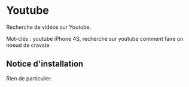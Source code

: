 Youtube
=======

Recherche de vidéos sur Youtube.

Mot-clés : youtube iPhone 4S, recherche sur youtube comment faire un noeud de cravate

Notice d'installation
---------------------

Rien de particulier.